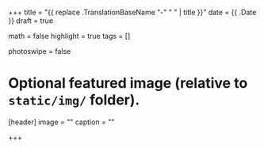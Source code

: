 +++
title = "{{ replace .TranslationBaseName "-" " " | title }}"
date = {{ .Date }}
draft = true

math = false
highlight = true
tags = []

photoswipe = false

# Optional featured image (relative to `static/img/` folder).
[header]
image = ""
caption = ""

+++
